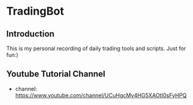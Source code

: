 # TradingBot

## Introduction

This is my personal recording of daily trading tools and scripts. Just for fun:)



## Youtube Tutorial Channel
- channel: 
  https://www.youtube.com/channel/UCuHgcMy4HG5XAOtI0sFyHPQ
